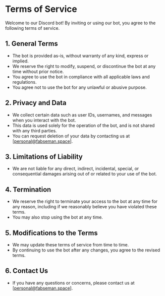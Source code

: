 # Terms of Service

Welcome to our Discord bot! By inviting or using our bot, you agree to the following terms of service.

## 1. General Terms
- The bot is provided as-is, without warranty of any kind, express or implied.
- We reserve the right to modify, suspend, or discontinue the bot at any time without prior notice.
- You agree to use the bot in compliance with all applicable laws and regulations.
- You agree not to use the bot for any unlawful or abusive purpose.

## 2. Privacy and Data
- We collect certain data such as user IDs, usernames, and messages when you interact with the bot.
- This data is used solely for the operation of the bot, and is not shared with any third parties.
- You can request deletion of your data by contacting us at [personal@fabseman.space].

## 3. Limitations of Liability
- We are not liable for any direct, indirect, incidental, special, or consequential damages arising out of or related to your use of the bot.

## 4. Termination
- We reserve the right to terminate your access to the bot at any time for any reason, including if we reasonably believe you have violated these terms.
- You may also stop using the bot at any time.

## 5. Modifications to the Terms
- We may update these terms of service from time to time.
- By continuing to use the bot after any changes, you agree to the revised terms.

## 6. Contact Us
- If you have any questions or concerns, please contact us at [personal@fabseman.space].
